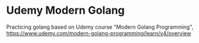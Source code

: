 # Udemy Modern Golang

Practicing golang based on Udemy course "Modern Golang Programming", https://www.udemy.com/modern-golang-programming/learn/v4/overview
